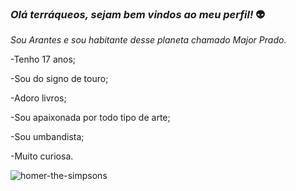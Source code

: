 ### _Olá terráqueos, sejam bem vindos ao meu perfil!_ 👽
 *_Sou Arantes e sou habitante desse planeta chamado Major Prado._* 

 -Tenho 17 anos;
 
 -Sou do signo de touro;
 
 -Adoro livros;
 
 -Sou apaixonada por todo tipo de arte;
 
 -Sou umbandista;
 
 -Muito curiosa.

![homer-the-simpsons](https://github.com/aranteeesn/aranteeesn/assets/169935963/0021146b-a737-4f62-9604-ff3f302489b4)


